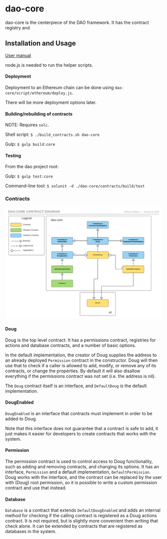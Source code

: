 # dao-core

dao-core is the centerpiece of the DAO framework. It has the contract registry and 

## Installation and Usage

[User manual](https://github.com/smartcontractproduction/dao/blob/master/docs/Manual.md)

node.js is needed to run the helper scripts.

#### Deployment

Deployment to an Ethereum chain can be done using `dao-core/script/ethereum/deploy.js`.
 
There will be more deployment options later.

#### Building/rebuilding of contracts

NOTE: Requires `solc`.

Shell script: `$ ./build_contracts.sh dao-core`

Gulp: `$ gulp build:core`

#### Testing

From the dao project root:

Gulp: `$ gulp test:core` 

Command-line tool: `$ solunit -d ./dao-core/contracts/build/test`

### Contracts

![DaoCoreContracts](../docs/images/dao-core-contracts.png)

#### Doug

Doug is the top level contract. It has a permissions contract, registries for actions and database contracts, and a number of basic options.

In the default implementation, the creator of Doug supplies the address to an already deployed `Permission` contract in the constructor. Doug will then use that to check if a caller is allowed to add, modify, or remove any of its contracts, or change the properties. By default it will also disallow everything if the permissions contract was not set (i.e. the address is nil).

The `Doug` contract itself is an interface, and `DefaultDoug` is the default implementation. 

#### DougEnabled

`DougEnabled` is an interface that contracts must implement in order to be added to Doug.
 
Note that this interface does not guarantee that a contract is safe to add, it just makes it easier for developers to create contracts that works with the system.

#### Permission

The permission contract is used to control access to Doug functionality, such as adding and removing contracts, and changing its options. It has an interface, `Permission` and a default implementation, `DefaultPermission`. Doug works with the interface, and the contract can be replaced by the user with (Doug) root permission, so it is possible to write a custom permission contract and use that instead.

#### Database

`Database` is a contract that extends `DefaultDougEnabled` and adds an internal method for checking if the calling contract is registered as a Doug actions contract. It is not required, but is slightly more convenient then writing that check alone. It can be extended by contracts that are registered as databases in the system.
